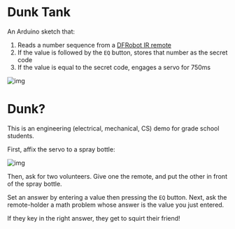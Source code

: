 # Dunk Tank

An Arduino sketch that:

1. Reads a number sequence from a [DFRobot IR remote](https://www.robotshop.com/en/dfrobot-ir-remote-kit-arduino.html)
1. If the value is followed by the `EQ` button, stores that number as the secret code
1. If the value is equal to the secret code, engages a servo for 750ms

![img](https://user-images.githubusercontent.com/1819618/53690805-2d0f8c00-3d37-11e9-81e3-c9ab864f57d4.jpg)

# Dunk?

This is an engineering (electrical, mechanical, CS) demo for grade school students.

First, affix the servo to a spray bottle:

![img](https://user-images.githubusercontent.com/1819618/53690906-e02cb500-3d38-11e9-8cdd-c452e97a0b04.png)

Then, ask for two volunteers. Give one the remote, and put the other in front of the spray bottle.

Set an answer by entering a value then pressing the `EQ` button. Next, ask the remote-holder a math problem whose answer is the value you just entered.

If they key in the right answer, they get to squirt their friend!
